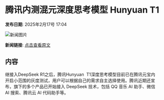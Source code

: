 # 腾讯内测混元深度思考模型 Hunyuan T1

**发布日期**: 2025年2月17号 17:04

![新闻图片](https://upload.chinaz.com/2025/0217/6387540833512410858727183.png)

**新闻链接**: [点击查看原文](https://www.aibase.com/zh/news/15439)

## 内容

继接入DeepSeek R1之后，腾讯Hunyuan  T1深度思考模型目前已在腾讯元宝内开启小范围的灰度测试，用户可以根据自己的需求自主选择使用。腾讯近期还宣布，旗下的多个产品已开始接入 DeepSeek 技术，包括 QQ 音乐 AI 助手、微信 AI 搜索、腾讯云 AI 代码助手等。
